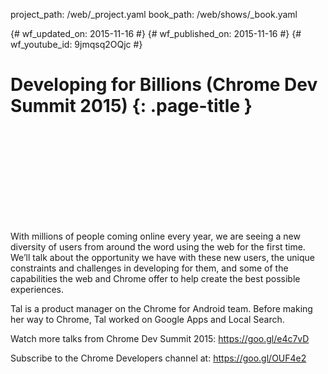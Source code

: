 project_path: /web/_project.yaml book_path: /web/shows/_book.yaml

{# wf_updated_on: 2015-11-16 #} {# wf_published_on: 2015-11-16 #} {# wf_youtube_id: 9jmqsq2OQjc #}

# Developing for Billions (Chrome Dev Summit 2015) {: .page-title }

<div class="video-wrapper">
  <iframe class="devsite-embedded-youtube-video" data-video-id="9jmqsq2OQjc"
          data-autohide="1" data-showinfo="0" frameborder="0" allowfullscreen>
  </iframe>
</div>

With millions of people coming online every year, we are seeing a new diversity of users from around the word using the web for the first time. We’ll talk about the opportunity we have with these new users, the unique constraints and challenges in developing for them, and some of the capabilities the web and Chrome offer to help create the best possible experiences.

Tal is a product manager on the Chrome for Android team. Before making her way to Chrome, Tal worked on Google Apps and Local Search.

Watch more talks from Chrome Dev Summit 2015: https://goo.gl/e4c7vD

Subscribe to the Chrome Developers channel at: https://goo.gl/OUF4e2